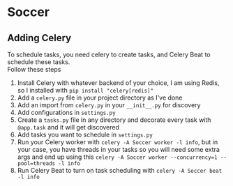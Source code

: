 # Soccer

## Adding Celery
To schedule tasks, you need celery to create tasks,
and Celery Beat to schedule these tasks.\
Follow these steps

1. Install Celery with whatever backend of your choice,
I am using Redis, so I installed with `pip install "celery[redis]"`
2. Add a `celery.py` file in your project directory as I've done
3. Add an import from `celery.py` in your `__init__.py` for discovery
4. Add configurations in `settings.py`
5. Create a `tasks.py` file in any directory and decorate every task with 
`@app.task` and it will get discovered
6. Add tasks you want to schedule in `settings.py`
7. Run your Celery worker with `celery -A Soccer worker -l info`, but in your
case, you have threads in your tasks so you will need some extra args and end up
using this `celery -A Soccer worker --concurrency=1 --pool=threads -l info`
8. Run Celery Beat to turn on task scheduling with 
`celery -A Soccer beat -l info`
